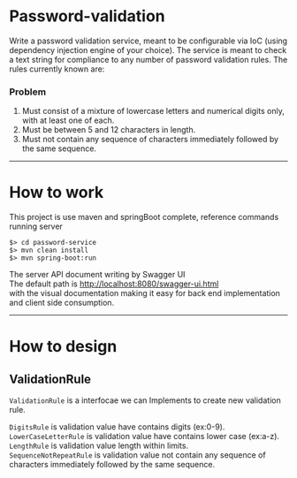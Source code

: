 # Password-validation

Write a password validation service, meant to be configurable via IoC (using dependency injection engine of your choice). The service is meant to check a text string for compliance to any number of password validation rules. The rules currently known are:

### Problem
1. Must consist of a mixture of lowercase letters and numerical digits only, with at least one of each.
2. Must be between 5 and 12 characters in length.
3. Must not contain any sequence of characters immediately followed by the same sequence.

----

# How to work 

This project is use maven and springBoot complete,  reference commands running server

```
$> cd password-service
$> mvn clean install
$> mvn spring-boot:run
```

The server API document writing by Swagger UI <br>
The default path is [http://localhost:8080/swagger-ui.html](http://localhost:8080/swagger-ui.html) <br>
with the visual documentation making it easy for back end implementation and client side consumption. <br>

----

# How to design

## ValidationRule

<code>ValidationRule</code> is a interfocae we can Implements to create new validation rule.  <br>

<code>DigitsRule</code> is validation value have contains digits (ex:0-9). <br>
<code>LowerCaseLetterRule</code> is validation value have contains lower case (ex:a-z). <br>
<code>LengthRule</code> is validation value length within limits.  <br>
<code>SequenceNotRepeatRule</code> is validation value not contain any sequence of characters immediately followed by the same sequence.  <br>
